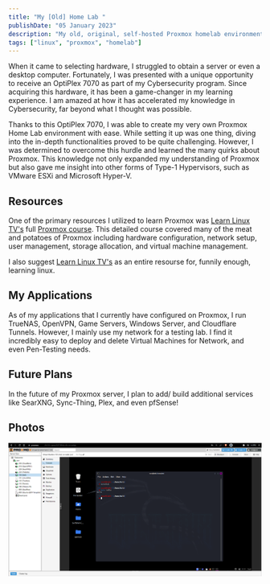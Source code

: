 ```yaml
---
title: "My [Old] Home Lab "
publishDate: "05 January 2023"
description: "My old, original, self-hosted Proxmox homelab environment!"
tags: ["linux", "proxmox", "homelab"]
---
```


When it came to selecting hardware, I struggled to obtain a server or even a desktop computer. Fortunately, I was presented with a unique opportunity to receive an OptiPlex 7070 as part of my Cybersecurity program. Since acquiring this hardware, it has been a game-changer in my learning experience. I am amazed at how it has accelerated my knowledge in Cybersecurity, far beyond what I thought was possible.

Thanks to this OptiPlex 7070, I was able to create my very own Proxmox Home Lab environment with ease. While setting it up was one thing, diving into the in-depth functionalities proved to be quite challenging. However, I was determined to overcome this hurdle and learned the many quirks about Proxmox. This knowledge not only expanded my understanding of Proxmox but also gave me insight into other forms of Type-1 Hypervisors, such as VMware ESXi and Microsoft Hyper-V.

## Resources

One of the primary resources I utilized to learn Proxmox was [Learn Linux TV's](https://www.youtube.com/@LearnLinuxTV) full [Proxmox course](https://www.youtube.com/playlist?list=PLT98CRl2KxKHnlbYhtABg6cF50bYa8Ulo). This detailed course covered many of the meat and potatoes of Proxmox including hardware configuration, network setup, user management, storage allocation, and virtual machine management.

I also suggest [Learn Linux TV's](https://www.youtube.com/@LearnLinuxTV) as an entire resourse for, funnily enough, learning linux.

## My Applications

As of my applications that I currently have configured on Proxmox, I run TrueNAS, OpenVPN, Game Servers, Windows Server, and Cloudflare Tunnels. However, I mainly use my network for a testing lab. I find it incredibly easy to deploy and delete Virtual Machines for Network, and even Pen-Testing needs.

## Future Plans

In the future of my Proxmox server, I plan to add/ build additional services like SearXNG, Sync-Thing, Plex, and even pfSense!

## Photos

![proxmoxdashboard](https://raw.githubusercontent.com/linpep/blog-portfolio-images/ab54485e05d23502422db4541abfae43e736f532/proxmox1.png)
